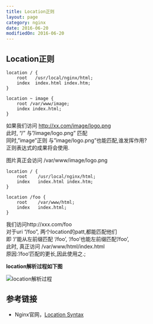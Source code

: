 ```yaml
---
title: Location正则
layout: page
category: nginx
date: 2016-06-20
modifiedOn: 2016-06-20
---
```


## Location正则

```shell
location / {
	root   /usr/local/nginx/html;
	index  index.html index.htm;
}
 
location ~ image {
	root /var/www/image;
	index index.html;
}
```

如果我们访问  http://xx.com/image/logo.png  
此时, “/” 与”/image/logo.png” 匹配  
同时,”image”正则 与”image/logo.png”也能匹配,谁发挥作用?  
正则表达式的成果将会使用.  
 
图片真正会访问 /var/www/image/logo.png  


```shell
location / {
	root	/usr/local/nginx/html;
	index	index.html index.htm;
}
 
location /foo {
	root	/var/www/html;
	index	index.html;
}
```

我们访问http://xxx.com/foo  
 对于uri “/foo”,   两个location的patt,都能匹配他们  
即 ‘/’能从左前缀匹配 ‘/foo’, ‘/foo’也能左前缀匹配’/foo’,  
此时, 真正访问 /var/www/html/index.html  
原因:’/foo’匹配的更长,因此使用之.;  

**location解析过程如下图**  

![location解析过程](https://camo.githubusercontent.com/7df924e86acaa7b2d44f709bc86aec92d64444c0/687474703a2f2f692e696d6775722e636f6d2f655336424476622e706e67)

## 参考链接

- Nginx官网，[Location Syntax](http://nginx.org/en/docs/http/ngx_http_core_module.html#location)













